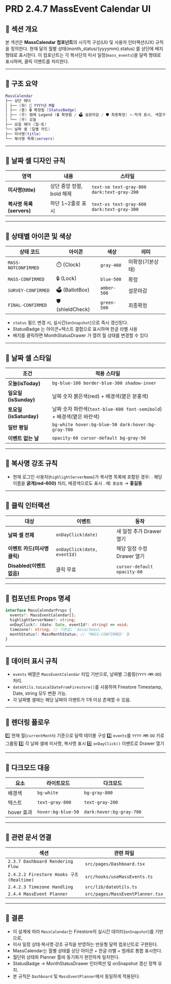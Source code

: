 # PRD 2.4.7 MassEvent Calendar UI

## 🧩 섹션 개요

본 섹션은 **MassCalendar 컴포넌트**의 시각적 구성(UI) 및 사용자 인터랙션(UX) 규칙을 정의한다.
현재 달의 월별 상태(month_status/{yyyymm}.status) 를 상단에 배지 형태로 표시한다.
이 컴포넌트는 각 복사단의 미사 일정(`mass_events`)을 달력 형태로 표시하며, 클릭 이벤트를 처리한다.

---

## 🧩 구조 요약

```lua
MassCalendar
├── 상단 헤더
│ ├── (좌) 📅 YYYY년 M월
│ ├── (중) 🔒 확정됨 [StatusBadge]
│ ├── (우) 범례 Legend (🔒 확정됨 / 🗳️ 설문마감 / 🛡️ 최종확정) <-작게 표시, 색깔구분 추가
│ └── (우) 오늘
├── 요일 헤더 (일~토)
└── 날짜 셀 (일별 카드)
├── 미사명(title)
└── 복사명 목록(servers)
```

---

## 🧩 날짜 셀 디자인 규칙

| 영역                  | 내용                   | 스타일                                        |
| ------------------- | -------------------- | ------------------------------------------ |
| **미사명(title)**      | 상단 중앙 정렬, bold 해제    | `text-sm text-gray-800 dark:text-gray-200` |
| **복사명 목록(servers)** | 하단 1~2줄로 표시          | `text-xs text-gray-600 dark:text-gray-300` |

---

## 🧩 상태별 아이콘 및 색상

| 상태 코드            | 아이콘        | 색상          | 의미           |
| ------------------- | ------------ | ------------ | ------------- |
| `MASS-NOTCONFIRMED` | ⏱️ (Clock)   | `gray-400`   | 미확정(기본상태) |
| `MASS-CONFIRMED`    | 🔒 (Lock)    | `blue-500`   | 확정           |
| `SURVEY-CONFIRMED`  | 🗳️ (BallotBox)  | `amber-500`  | 설문마감       |
| `FINAL-CONFIRMED`   | 🛡️ (shieldCheck)  | `green-500`  | 최종확정       |

- `status` 필드 변경 시, 실시간(`onSnapshot`)으로 즉시 갱신된다.
- StatusBadge 는 아이콘+텍스트 결합으로 표시하며 한글 라벨 사용
- 배지를 클릭하면 MonthStatusDrawer 가 열려 월 상태를 변경할 수 있다

---

## 🧩 날짜 셀 스타일

| 조건                  | 적용 스타일                                             |
| ------------------- | -------------------------------------------------- |
| **오늘(isToday)**     | `bg-blue-100 border-blue-300 shadow-inner`         |
| **일요일(isSunday)**   | 날짜 숫자 붉은색(red) + 배경색(옅은 분홍색)                             |
| **토요일(isSaturday)** | 날짜 숫자 파란색(`text-blue-600 font-semibold`) + 배경색(옅은 바란색)  |
| **일반 평일**           | `bg-white hover:bg-blue-50 dark:hover:bg-gray-700` |
| **이벤트 없는 날**        | `opacity-60 cursor-default bg-gray-50`             |

---

## 🧩 복사명 강조 규칙

- 현재 로그인 사용자(`highlightServerName`)가 복사명 목록에 포함된 경우:
  . 해당 이름을 **굵게(red-600)** 처리, 배경색으로도 표시
  . 예: `홍길동` → **홍길동**

---

## 🧩 클릭 인터랙션

| 대상                   | 이벤트                         | 동작                          |
| -------------------- | --------------------------- | --------------------------- |
| **날짜 셀 전체**          | `onDayClick(date)`          | 새 일정 추가 Drawer 열기           |
| **이벤트 카드(미사명 클릭)**   | `onDayClick(date, eventId)` | 해당 일정 수정 Drawer 열기          |
| **Disabled(이벤트 없음)** | 클릭 무효                       | `cursor-default opacity-60` |

---

## 🧩 컴포넌트 Props 명세

```ts
interface MassCalendarProps {
  events?: MassEventCalendar[];
  highlightServerName?: string;
  onDayClick?: (date: Date, eventId?: string) => void;
  timezone?: string; // 기본값: 'Asia/Seoul'
  monthStatus?: MassMonthStatus; // 'MASS-CONFIRMED' 등
}
```

---

## 🧩 데이터 표시 규칙

- `events` 배열은 `MassEventCalendar` 타입 기반으로, 날짜별 그룹핑(`YYYY-MM-DD`) 처리.
- `dateUtils.toLocalDateFromFirestore()`를 사용하여 Firestore Timestamp, Date, string 모두 변환 가능.
- 각 날짜별 셀에는 해당 날짜의 이벤트가 1개 이상 존재할 수 있음.

---

## 🧩 렌더링 플로우

1️⃣ 현재 월(`currentMonth`) 기준으로 달력 테이블 구성
2️⃣ `events`를 `YYYY-MM-DD` 키로 그룹핑
3️⃣ 각 날짜 셀에 미사명, 복사명 표시
4️⃣ `onDayClick()` 이벤트로 Drawer 열기

---

## 🧩 다크모드 대응

| 요소       | 라이트모드              | 다크모드                     |
| -------- | ------------------ | ------------------------ |
| 배경색      | `bg-white`         | `bg-gray-800`            |
| 텍스트      | `text-gray-800`    | `text-gray-200`          |
| hover 효과 | `hover:bg-blue-50` | `dark:hover:bg-gray-700` |

---

## 🧩 관련 문서 연결

| 섹션                                      | 관련 파일                            |
| --------------------------------------- | -------------------------------- |
| `2.3.7 Dashboard Rendering Flow`        | `src/pages/Dashboard.tsx`        |
| `2.4.2.2 Firestore Hooks 구조 (Realtime)` | `src/hooks/useMassEvents.ts`     |
| `2.4.2.3 Timezone Handling`             | `src/lib/dateUtils.ts`           |
| `2.4.4 MassEvent Planner`               | `src/pages/MassEventPlanner.tsx` |

---

## 🧩 결론

- 이 설계에 따라 `MassCalendar`는 Firestore의 실시간 데이터(`onSnapshot`)를 기반으로,
- 미사 일정 상태·복사명·강조 규칙을 반영하는 반응형 달력 컴포넌트로 구현된다.
- MassCalendar는 월별 상태를 상단 아이콘 + 한글 라벨 + 범례로 통합 표시한다.
- 월단위 상태와 Planner 툴바 동기화가 완전하게 일치한다.
- StatusBadge → MonthStatusDrawer 인터랙션 및 onSnapshot 갱신 정책 유지.
- 본 규칙은 `Dashboard` 및 `MassEventPlanner`에서 동일하게 적용된다.
